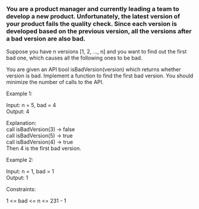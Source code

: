### You are a product manager and currently leading a team to develop a new product. Unfortunately, the latest version of your product fails the quality check. Since each version is developed based on the previous version, all the versions after a bad version are also bad.  

Suppose you have n versions [1, 2, ..., n] and you want to find out the first bad one, which causes all the following ones to be bad.  

You are given an API bool isBadVersion(version) which returns whether version is bad. Implement a function to find the first bad version. You should minimize the number of calls to the API.  
  
 

Example 1:  

Input: n = 5, bad = 4  
Output: 4  
  
Explanation:  
call isBadVersion(3) -> false  
call isBadVersion(5) -> true  
call isBadVersion(4) -> true  
Then 4 is the first bad version.  
  
Example 2:  

Input: n = 1, bad = 1  
Output: 1  
 

Constraints:  

1 <= bad <= n <= 231 - 1  
